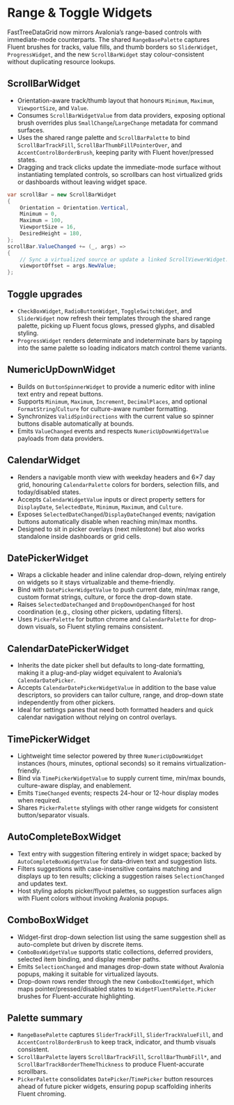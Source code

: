 # Range & Toggle Widgets

FastTreeDataGrid now mirrors Avalonia’s range-based controls with immediate-mode counterparts. The shared `RangeBasePalette` captures Fluent brushes for tracks, value fills, and thumb borders so `SliderWidget`, `ProgressWidget`, and the new `ScrollBarWidget` stay colour-consistent without duplicating resource lookups.

## ScrollBarWidget
- Orientation-aware track/thumb layout that honours `Minimum`, `Maximum`, `ViewportSize`, and `Value`.
- Consumes `ScrollBarWidgetValue` from data providers, exposing optional brush overrides plus `SmallChange`/`LargeChange` metadata for command surfaces.
- Uses the shared range palette and `ScrollBarPalette` to bind `ScrollBarTrackFill`, `ScrollBarThumbFillPointerOver`, and `AccentControlBorderBrush`, keeping parity with Fluent hover/pressed states.
- Dragging and track clicks update the immediate-mode surface without instantiating templated controls, so scrollbars can host virtualized grids or dashboards without leaving widget space.

```csharp
var scrollBar = new ScrollBarWidget
{
    Orientation = Orientation.Vertical,
    Minimum = 0,
    Maximum = 100,
    ViewportSize = 16,
    DesiredHeight = 180,
};
scrollBar.ValueChanged += (_, args) =>
{
    // Sync a virtualized source or update a linked ScrollViewerWidget.
    viewportOffset = args.NewValue;
};
```

## Toggle upgrades
- `CheckBoxWidget`, `RadioButtonWidget`, `ToggleSwitchWidget`, and `SliderWidget` now refresh their templates through the shared range palette, picking up Fluent focus glows, pressed glyphs, and disabled styling.
- `ProgressWidget` renders determinate and indeterminate bars by tapping into the same palette so loading indicators match control theme variants.

## NumericUpDownWidget
- Builds on `ButtonSpinnerWidget` to provide a numeric editor with inline text entry and repeat buttons.
- Supports `Minimum`, `Maximum`, `Increment`, `DecimalPlaces`, and optional `FormatString`/`Culture` for culture-aware number formatting.
- Synchronizes `ValidSpinDirections` with the current value so spinner buttons disable automatically at bounds.
- Emits `ValueChanged` events and respects `NumericUpDownWidgetValue` payloads from data providers.

## CalendarWidget
- Renders a navigable month view with weekday headers and 6×7 day grid, honouring `CalendarPalette` colors for borders, selection fills, and today/disabled states.
- Accepts `CalendarWidgetValue` inputs or direct property setters for `DisplayDate`, `SelectedDate`, `Minimum`, `Maximum`, and `Culture`.
- Exposes `SelectedDateChanged`/`DisplayDateChanged` events; navigation buttons automatically disable when reaching min/max months.
- Designed to sit in picker overlays (next milestone) but also works standalone inside dashboards or grid cells.

## DatePickerWidget
- Wraps a clickable header and inline calendar drop-down, relying entirely on widgets so it stays virtualizable and theme-friendly.
- Bind with `DatePickerWidgetValue` to push current date, min/max range, custom format strings, culture, or force the drop-down state.
- Raises `SelectedDateChanged` and `DropDownOpenChanged` for host coordination (e.g., closing other pickers, updating filters).
- Uses `PickerPalette` for button chrome and `CalendarPalette` for drop-down visuals, so Fluent styling remains consistent.

## CalendarDatePickerWidget
- Inherits the date picker shell but defaults to long-date formatting, making it a plug-and-play widget equivalent to Avalonia’s `CalendarDatePicker`.
- Accepts `CalendarDatePickerWidgetValue` in addition to the base value descriptors, so providers can tailor culture, range, and drop-down state independently from other pickers.
- Ideal for settings panes that need both formatted headers and quick calendar navigation without relying on control overlays.

## TimePickerWidget
- Lightweight time selector powered by three `NumericUpDownWidget` instances (hours, minutes, optional seconds) so it remains virtualization-friendly.
- Bind via `TimePickerWidgetValue` to supply current time, min/max bounds, culture-aware display, and enablement.
- Emits `TimeChanged` events; respects 24-hour or 12-hour display modes when required.
- Shares `PickerPalette` stylings with other range widgets for consistent button/separator visuals.

## AutoCompleteBoxWidget
- Text entry with suggestion filtering entirely in widget space; backed by `AutoCompleteBoxWidgetValue` for data-driven text and suggestion lists.
- Filters suggestions with case-insensitive contains matching and displays up to ten results; clicking a suggestion raises `SelectionChanged` and updates text.
- Host styling adopts picker/flyout palettes, so suggestion surfaces align with Fluent colors without invoking Avalonia popups.

## ComboBoxWidget
- Widget-first drop-down selection list using the same suggestion shell as auto-complete but driven by discrete items.
- `ComboBoxWidgetValue` supports static collections, deferred providers, selected item binding, and display member paths.
- Emits `SelectionChanged` and manages drop-down state without Avalonia popups, making it suitable for virtualized layouts.
- Drop-down rows render through the new `ComboBoxItemWidget`, which maps pointer/pressed/disabled states to `WidgetFluentPalette.Picker` brushes for Fluent-accurate highlighting.

## Palette summary
- `RangeBasePalette` captures `SliderTrackFill`, `SliderTrackValueFill`, and `AccentControlBorderBrush` to keep track, indicator, and thumb visuals consistent.
- `ScrollBarPalette` layers `ScrollBarTrackFill`, `ScrollBarThumbFill*`, and `ScrollBarTrackBorderThemeThickness` to produce Fluent-accurate scrollbars.
- `PickerPalette` consolidates `DatePicker`/`TimePicker` button resources ahead of future picker widgets, ensuring popup scaffolding inherits Fluent chroming.
